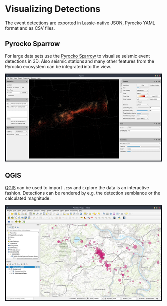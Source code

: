 # Visualizing Detections

The event detections are exported in Lassie-native JSON, Pyrocko YAML format and as CSV files.

## Pyrocko Sparrow

For large data sets use the [Pyrocko Sparrow](https://pyrocko.org) to visualise seismic event detections in 3D. Also seismic stations and many other features from the Pyrocko ecosystem can be integrated into the view.

![Pyrocko Squirrel EQ Detections](images/squirrel-reykjanes.webp)

## QGIS

[QGIS](https://www.qgis.org/) can be used to import `.csv` and explore the data is an interactive fashion. Detections can be rendered by e.g. the detection semblance or the calculated magnitude.

![QGIS EQ Detections](images/qgis-loaded.webp)

